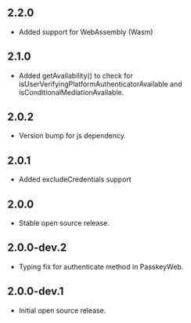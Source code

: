 ## 2.2.0
* Added support for WebAssembly (Wasm)

## 2.1.0
* Added getAvailability() to check for isUserVerifyingPlatformAuthenticatorAvailable and isConditionalMediationAvailable.

## 2.0.2
* Version bump for js dependency.

## 2.0.1 
* Added excludeCredentials support

## 2.0.0 
* Stable open source release.

## 2.0.0-dev.2
* Typing fix for authenticate method in PasskeyWeb.

## 2.0.0-dev.1

* Initial open source release.
